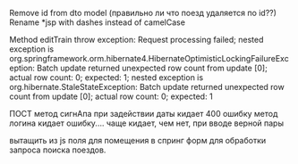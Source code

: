 Remove id from dto model
(правильно ли что поезд удаляется по id??)
Rename *jsp with dashes instead of camelCase

Method editTrain throw exception:
 Request processing failed; nested exception is org.springframework.orm.hibernate4.HibernateOptimisticLockingFailureException: Batch update returned unexpected row count from update [0]; actual row count: 0; expected: 1; nested exception is org.hibernate.StaleStateException: Batch update returned unexpected row count from update [0]; actual row count: 0; expected: 1
 
 
 ПОСТ метод сигнАпа при задействии даты кидает 400 ошибку
 метод логина кидает ошибку.... чаще кидает, чем нет, при вводе верной пары
 
 вытащить из js поля для помещения в спринг форм для обработки запроса поиска поездов.
 